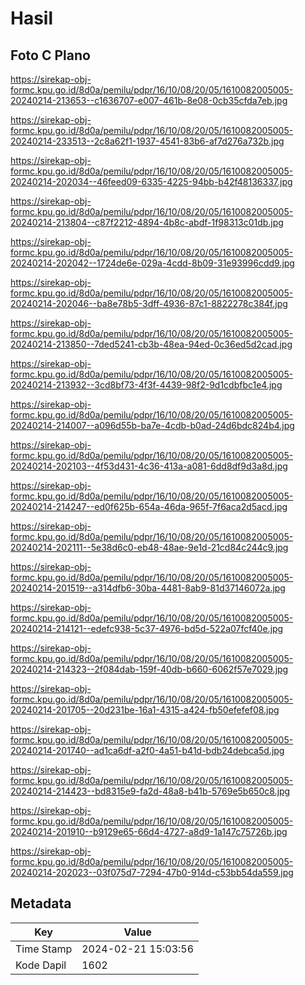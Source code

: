 # Hasil

## Foto C Plano

https://sirekap-obj-formc.kpu.go.id/8d0a/pemilu/pdpr/16/10/08/20/05/1610082005005-20240214-213653--c1636707-e007-461b-8e08-0cb35cfda7eb.jpg

https://sirekap-obj-formc.kpu.go.id/8d0a/pemilu/pdpr/16/10/08/20/05/1610082005005-20240214-233513--2c8a62f1-1937-4541-83b6-af7d276a732b.jpg

https://sirekap-obj-formc.kpu.go.id/8d0a/pemilu/pdpr/16/10/08/20/05/1610082005005-20240214-202034--46feed09-6335-4225-94bb-b42f48136337.jpg

https://sirekap-obj-formc.kpu.go.id/8d0a/pemilu/pdpr/16/10/08/20/05/1610082005005-20240214-213804--c87f2212-4894-4b8c-abdf-1f98313c01db.jpg

https://sirekap-obj-formc.kpu.go.id/8d0a/pemilu/pdpr/16/10/08/20/05/1610082005005-20240214-202042--1724de6e-029a-4cdd-8b09-31e93996cdd9.jpg

https://sirekap-obj-formc.kpu.go.id/8d0a/pemilu/pdpr/16/10/08/20/05/1610082005005-20240214-202046--ba8e78b5-3dff-4936-87c1-8822278c384f.jpg

https://sirekap-obj-formc.kpu.go.id/8d0a/pemilu/pdpr/16/10/08/20/05/1610082005005-20240214-213850--7ded5241-cb3b-48ea-94ed-0c36ed5d2cad.jpg

https://sirekap-obj-formc.kpu.go.id/8d0a/pemilu/pdpr/16/10/08/20/05/1610082005005-20240214-213932--3cd8bf73-4f3f-4439-98f2-9d1cdbfbc1e4.jpg

https://sirekap-obj-formc.kpu.go.id/8d0a/pemilu/pdpr/16/10/08/20/05/1610082005005-20240214-214007--a096d55b-ba7e-4cdb-b0ad-24d6bdc824b4.jpg

https://sirekap-obj-formc.kpu.go.id/8d0a/pemilu/pdpr/16/10/08/20/05/1610082005005-20240214-202103--4f53d431-4c36-413a-a081-6dd8df9d3a8d.jpg

https://sirekap-obj-formc.kpu.go.id/8d0a/pemilu/pdpr/16/10/08/20/05/1610082005005-20240214-214247--ed0f625b-654a-46da-965f-7f6aca2d5acd.jpg

https://sirekap-obj-formc.kpu.go.id/8d0a/pemilu/pdpr/16/10/08/20/05/1610082005005-20240214-202111--5e38d6c0-eb48-48ae-9e1d-21cd84c244c9.jpg

https://sirekap-obj-formc.kpu.go.id/8d0a/pemilu/pdpr/16/10/08/20/05/1610082005005-20240214-201519--a314dfb6-30ba-4481-8ab9-81d37146072a.jpg

https://sirekap-obj-formc.kpu.go.id/8d0a/pemilu/pdpr/16/10/08/20/05/1610082005005-20240214-214121--edefc938-5c37-4976-bd5d-522a07fcf40e.jpg

https://sirekap-obj-formc.kpu.go.id/8d0a/pemilu/pdpr/16/10/08/20/05/1610082005005-20240214-214323--2f084dab-159f-40db-b660-6062f57e7029.jpg

https://sirekap-obj-formc.kpu.go.id/8d0a/pemilu/pdpr/16/10/08/20/05/1610082005005-20240214-201705--20d231be-16a1-4315-a424-fb50efefef08.jpg

https://sirekap-obj-formc.kpu.go.id/8d0a/pemilu/pdpr/16/10/08/20/05/1610082005005-20240214-201740--ad1ca6df-a2f0-4a51-b41d-bdb24debca5d.jpg

https://sirekap-obj-formc.kpu.go.id/8d0a/pemilu/pdpr/16/10/08/20/05/1610082005005-20240214-214423--bd8315e9-fa2d-48a8-b41b-5769e5b650c8.jpg

https://sirekap-obj-formc.kpu.go.id/8d0a/pemilu/pdpr/16/10/08/20/05/1610082005005-20240214-201910--b9129e65-66d4-4727-a8d9-1a147c75726b.jpg

https://sirekap-obj-formc.kpu.go.id/8d0a/pemilu/pdpr/16/10/08/20/05/1610082005005-20240214-202023--03f075d7-7294-47b0-914d-c53bb54da559.jpg


## Metadata

| Key        | Value               |
| ---------- | ------------------- |
| Time Stamp | 2024-02-21 15:03:56 |
| Kode Dapil | 1602                |



